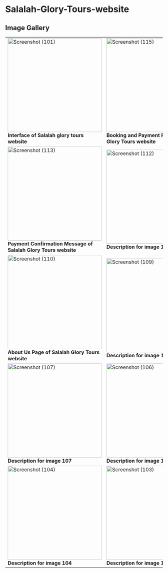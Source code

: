 # Salalah-Glory-Tours-website

## Image Gallery

<table>
  <tr>
    <td><img src="https://github.com/SAID23S23988/Salalah-Glory-Tours-website/assets/154741482/51dea465-187c-4f61-ab14-7a791969cb1c" alt="Screenshot (101)" width="300"/><br><b>Interface of Salalah glory tours website</b></td>
    <td><img src="https://github.com/SAID23S23988/Salalah-Glory-Tours-website/assets/154741482/d2f68599-393f-44c8-8b6c-cb592bdce371" alt="Screenshot (115)" width="300"/><br><b>Booking and Payment Page of Salalah Glory Tours website</b></td>
    <td><img src="https://github.com/SAID23S23988/Salalah-Glory-Tours-website/assets/154741482/e331d450-41e4-4338-8b0f-69ae4744fc53" alt="Screenshot (114)" width="300"/><br><b>Linking the trip price to the payment process in PayPal</b></td>
  </tr>
  <tr>
    <td><img src="https://github.com/SAID23S23988/Salalah-Glory-Tours-website/assets/154741482/a965876e-981a-4b97-8191-c6452f4dd784" alt="Screenshot (113)" width="300"/><br><b>Payment Confirmation Message of Salalah Glory Tours website</b></td>
    <td><img src="https://github.com/SAID23S23988/Salalah-Glory-Tours-website/assets/154741482/8de16b52-7f48-4060-a3c1-96ffa74972d7" alt="Screenshot (112)" width="300"/><br><b>Description for image 112</b></td>
    <td><img src="https://github.com/SAID23S23988/Salalah-Glory-Tours-website/assets/154741482/bdd62582-61c6-4aef-b61e-8e9c507e6994" alt="Screenshot (111)" width="300"/><br><b>Description for image 111</b></td>
  </tr>
  <tr>
    <td><img src="https://github.com/SAID23S23988/Salalah-Glory-Tours-website/assets/154741482/323d7a3f-ecf7-4128-a938-770398589916" alt="Screenshot (110)" width="300"/><br><b>About Us Page of Salalah Glory Tours website</b></td>
    <td><img src="https://github.com/SAID23S23988/Salalah-Glory-Tours-website/assets/154741482/4c543cf4-e194-4c88-9fe2-88c5ab12713a" alt="Screenshot (109)" width="300"/><br><b>Description for image 109</b></td>
    <td><img src="https://github.com/SAID23S23988/Salalah-Glory-Tours-website/assets/154741482/4629e8e9-ed58-45ee-a8f0-767f960831d1" alt="Screenshot (108)" width="300"/><br><b>Description for image 108</b></td>
  </tr>
  <tr>
    <td><img src="https://github.com/SAID23S23988/Salalah-Glory-Tours-website/assets/154741482/bfe5304e-d83e-40a1-9e64-2cd968dde509" alt="Screenshot (107)" width="300"/><br><b>Description for image 107</b></td>
    <td><img src="https://github.com/SAID23S23988/Salalah-Glory-Tours-website/assets/154741482/8bb0af35-daf2-4056-9502-6a485b8980e9" alt="Screenshot (106)" width="300"/><br><b>Description for image 106</b></td>
    <td><img src="https://github.com/SAID23S23988/Salalah-Glory-Tours-website/assets/154741482/dae2ef79-a1f0-4cb6-af0c-2fd9195b2938" alt="Screenshot (105)" width="300"/><br><b>Description for image 105</b></td>
  </tr>
  <tr>
    <td><img src="https://github.com/SAID23S23988/Salalah-Glory-Tours-website/assets/154741482/b61bfa4d-aa98-40b2-a113-6fbf657ad13b" alt="Screenshot (104)" width="300"/><br><b>Description for image 104</b></td>
    <td><img src="https://github.com/SAID23S23988/Salalah-Glory-Tours-website/assets/154741482/8888b36c-387d-499b-907c-b5953482c4ed" alt="Screenshot (103)" width="300"/><br><b>Description for image 103</b></td>
    <td><img src="https://github.com/SAID23S23988/Salalah-Glory-Tours-website/assets/154741482/7e900805-0f17-4841-b28e-96345be991c4" alt="Screenshot (102)" width="300"/><br><b>Description for image 102</b></td>
  </tr>
</table>



